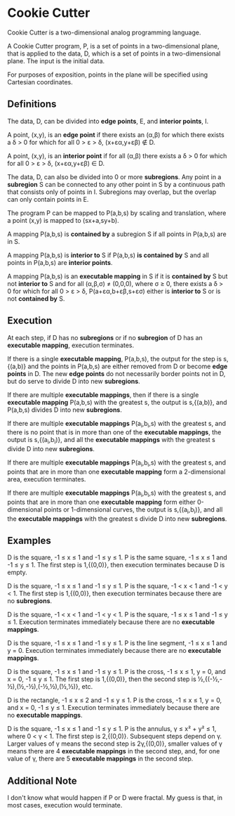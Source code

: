 Cookie Cutter
=============
Cookie Cutter is a two-dimensional analog programming language.

A Cookie Cutter program, P, is a set of points in a two-dimensional plane, that
is applied to the data, D, which is a set of points in a two-dimensional plane.
The input is the initial data.

For purposes of exposition, points in the plane will be specified using
Cartesian coordinates.

Definitions
-----------
The data, D, can be divided into **edge points**, E, and **interior points**,
I.

A point, (x,y), is an **edge point** if there exists an (α,β) for which there
exists a δ > 0 for which for all 0 > ε > δ, (x+εα,y+εβ) ∉ D.

A point, (x,y), is an **interior point** if for all (α,β) there exists a δ > 0
for which for all 0 > ε > δ, (x+εα,y+εβ) ∈ D.

The data, D, can also be divided into 0 or more **subregions**.  Any point in a
**subregion** S can be connected to any other point in S by a continuous path
that consists only of points in I.  Subregions may overlap, but the overlap can
only contain points in E.

The program P can be mapped to P(a,b,s) by scaling and translation, where a
point (x,y) is mapped to (sx+a,sy+b).

A mapping P(a,b,s) is **contained by** a subregion S if all points in P(a,b,s)
are in S.

A mapping P(a,b,s) is **interior to** S if P(a,b,s) **is contained by** S and
all points in P(a,b,s) are **interior points**.

A mapping P(a,b,s) is an **executable mapping** in S if it is **contained by**
S but not **interior to** S and for all (α,β,σ) ≠ (0,0,0), where σ ≥ 0, there
exists a δ > 0 for which for all 0 > ε > δ, P(a+εα,b+εβ,s+εσ) either is
**interior to** S or is not **contained by** S.

Execution
---------
At each step, if D has no **subregions** or if no **subregion** of D has an
**executable mapping**, execution terminates.

If there is a single **executable mapping**, P(a,b,s), the output for the
step is s,{(a,b)} and the points in P(a,b,s) are either removed from D or
become **edge points** in D.  The new **edge points** do not necessarily
border points not in D, but do serve to divide D into new **subregions**.

If there are multiple **executable mappings**, then if there is a single
**executable mapping** P(a,b,s) with the greatest s, the output is s,{(a,b)},
and P(a,b,s) divides D into new **subregions**.

If there are multiple **executable mappings** P(a<sub>i</sub>,b<sub>i</sub>,s)
with the greatest s, and there is no point that is in more than one of the
**executable mappings**, the output is s,{(a<sub>i</sub>,b<sub>i</sub>)},
and all the **executable mappings** with the greatest s divide D into new
**subregions**.

If there are multiple **executable mappings** P(a<sub>i</sub>,b<sub>i</sub>,s)
with the greatest s, and points that are in more than one **executable
mapping** form a 2-dimensional area, execution terminates.

If there are multiple **executable mappings** P(a<sub>i</sub>,b<sub>i</sub>,s)
with the greatest s, and points that are in more than one **executable
mapping** form either 0-dimensional points or 1-dimensional curves, the output
is s,{(a<sub>i</sub>,b<sub>i</sub>)}, and all the **executable mappings** with
the greatest s divide D into new **subregions**.

Examples
--------
D is the square, -1 ≤ x ≤ 1 and -1 ≤ y ≤ 1.
P is the same square, -1 ≤ x ≤ 1 and -1 ≤ y ≤ 1.
The first step is 1,{(0,0)}, then execution terminates because D is empty.

D is the square, -1 ≤ x ≤ 1 and -1 ≤ y ≤ 1.
P is the square, -1 < x < 1 and -1 < y < 1.
The first step is 1,{(0,0)}, then execution terminates because there are no
**subregions**.

D is the square, -1 < x < 1 and -1 < y < 1.
P is the square, -1 ≤ x ≤ 1 and -1 ≤ y ≤ 1.
Execution terminates immediately because there are no **executable mappings**.

D is the square, -1 ≤ x ≤ 1 and -1 ≤ y ≤ 1.
P is the line segment, -1 ≤ x ≤ 1 and y = 0.
Execution terminates immediately because there are no **executable mappings**.

D is the square, -1 ≤ x ≤ 1 and -1 ≤ y ≤ 1.
P is the cross, -1 ≤ x ≤ 1, y = 0, and x = 0, -1 ≤ y ≤ 1.
The first step is 1,{(0,0)}, then
the second step is ½,{(-½,-½),(½,-½),(-½,½),(½,½)},
etc.

D is the rectangle, -1 ≤ x ≤ 2 and -1 ≤ y ≤ 1.
P is the cross, -1 ≤ x ≤ 1, y = 0, and x = 0, -1 ≤ y ≤ 1.
Execution terminates immediately because there are no **executable mappings**.

D is the square, -1 ≤ x ≤ 1 and -1 ≤ y ≤ 1.
P is the annulus, γ ≤ x² + y² ≤ 1, where 0 < γ < 1.
The first step is 2,{(0,0)}.  Subsequent steps depend on γ.  Larger values
of γ means the second step is 2γ,{(0,0)}, smaller values of γ means there
are 4 **executable mappings** in the second step, and, for one value of γ,
there are 5 **executable mappings** in the second step.

Additional Note
---------------
I don't know what would happen if P or D were fractal.  My guess is that,
in most cases, execution would terminate.
